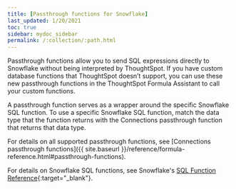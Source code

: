```yaml
---
title: [Passthrough functions for Snowflake]
last_updated: 1/20/2021
toc: true
sidebar: mydoc_sidebar
permalink: /:collection/:path.html
---
```

Passthrough functions allow you to send SQL expressions directly to Snowflake without being interpreted by ThoughtSpot. If you have custom database functions that ThoughtSpot doesn’t support, you can use these new passthrough functions in the ThoughtSpot Formula Assistant to call your custom functions.

A passthrough function serves as a wrapper around the specific Snowflake SQL function. To use a specific Snowflake SQL function, match the data type that the function returns with the Connections passthrough function that returns that data type.

For details on all supported passthrough functions, see [Connections passthrough functions]({{ site.baseurl }}/reference/formula-reference.html#passthrough-functions).

For details on Snowflake SQL functions, see Snowflake's [SQL Function Reference](https://docs.snowflake.com/en/sql-reference-functions.html){:target="_blank"}.
